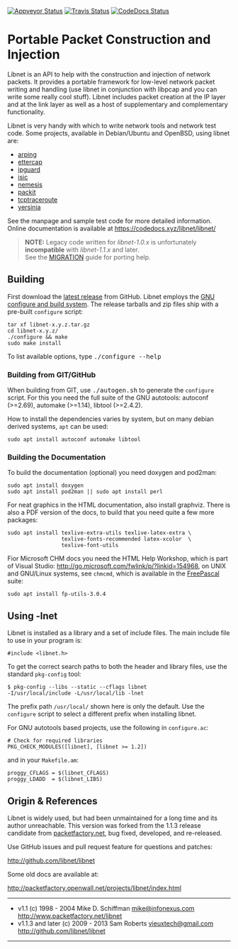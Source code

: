 [![Appveyor Status][]][Appveyor] [![Travis Status][]][Travis] [![CodeDocs Status][]][CodeDocs]

Portable Packet Construction and Injection
==========================================

Libnet is an API to help with the construction and injection of network
packets.  It provides a portable framework for low-level network packet
writing and handling (use libnet in conjunction with libpcap and you can
write some really cool stuff).  Libnet includes packet creation at the
IP layer and at the link layer as well as a host of supplementary and
complementary functionality.

Libnet is very handy with which to write network tools and network test
code.  Some projects, available in Debian/Ubuntu and OpenBSD, using
libnet are:

- [arping](https://github.com/ThomasHabets/arping)
- [ettercap](https://www.ettercap-project.org/)
- [ipguard](http://ipguard.deep.perm.ru/)
- [isic](http://isic.sourceforge.net/)
- [nemesis](https://troglobit.com/projects/nemesis/)
- [packit](http://packetfactory.openwall.net/projects/packit/)
- [tcptraceroute](https://web.archive.org/web/20130424094134/http://michael.toren.net/code/tcptraceroute/)
- [yersinia](https://web.archive.org/web/20180522141004/http://www.yersinia.net/)

See the manpage and sample test code for more detailed information.
Online documentation is available at https://codedocs.xyz/libnet/libnet/

> **NOTE:** Legacy code written for *libnet-1.0.x* is unfortunately
>           **incompatible** with *libnet-1.1.x* and later.  
>           See the [MIGRATION](doc/MIGRATION) guide for porting help.


Building
--------

First download the [latest release][] from GitHub.  Libnet employs the
[GNU configure and build system][autotools].  The release tarballs and
zip files ship with a pre-built `configure` script:

    tar xf libnet-x.y.z.tar.gz
    cd libnet-x.y.z/
    ./configure && make
    sudo make install

To list available options, type <kbd>./configure --help</kbd>

### Building from GIT/GitHub

When building from GIT, use <kbd>./autogen.sh</kbd> to generate the
`configure` script.  For this you need the full suite of the GNU
autotools: autoconf (>=2.69), automake (>=1.14), libtool (>=2.4.2).

How to install the dependencies varies by system, but on many debian derived
systems, `apt` can be used:

    sudo apt install autoconf automake libtool

### Building the Documentation

To build the documentation (optional) you need doxygen and pod2man:

    sudo apt install doxygen
    sudo apt install pod2man || sudo apt install perl

For neat graphics in the HTML documentation, also install graphviz.
There is also a PDF version of the docs, to build that you need quite a
few more packages:

    sudo apt install texlive-extra-utils texlive-latex-extra \
                     texlive-fonts-recommended latex-xcolor  \
                     texlive-font-utils

Fior Microsoft CHM docs you need the HTML Help Workshop, which is part
of Visual Studio: http://go.microsoft.com/fwlink/p/?linkid=154968, on
UNIX and GNU/Linux systems, see `chmcmd`, which is available in the
[FreePascal](http://www.freepascal.org/) suite:

    sudo apt install fp-utils-3.0.4


Using -lnet
-----------

Libnet is installed as a library and a set of include files.  The main
include file to use in your program is:

    #include <libnet.h>

To get the correct search paths to both the header and library files,
use the standard `pkg-config` tool:

    $ pkg-config --libs --static --cflags libnet
    -I/usr/local/include -L/usr/local/lib -lnet

The prefix path `/usr/local/` shown here is only the default.  Use the
`configure` script to select a different prefix when installing libnet.

For GNU autotools based projects, use the following in `configure.ac`:

    # Check for required libraries
    PKG_CHECK_MODULES([libnet], [libnet >= 1.2])

and in your `Makefile.am`:

    proggy_CFLAGS = $(libnet_CFLAGS)
    proggy_LDADD  = $(libnet_LIBS)


Origin & References
-------------------

Libnet is widely used, but had been unmaintained for a long time and its
author unreachable.  This version was forked from the 1.1.3 release
candidate from [packetfactory.net][origin], bug fixed, developed, and
re-released.

Use GitHub issues and pull request feature for questions and patches:

  http://github.com/libnet/libnet

Some old docs are available at:

  http://packetfactory.openwall.net/projects/libnet/index.html

-------------------------------------------------------------------------
- v1.1 (c) 1998 - 2004 Mike D. Schiffman <mike@infonexus.com>  
  http://www.packetfactory.net/libnet
- v1.1.3 and later (c) 2009 - 2013 Sam Roberts <vieuxtech@gmail.com>  
  http://github.com/libnet/libnet
-------------------------------------------------------------------------

[latest release]:  https://github.com/libnet/libnet/releases
[autotools]:       https://autotools.io/
[origin]:          http://packetfactory.openwall.net/projects/libnet/
[Appveyor]:        https://ci.appveyor.com/project/troglobit/libnet
[Appveyor Status]: https://ci.appveyor.com/api/projects/status/fkw05hw8cysfl2p1?svg=true
[Travis]:          https://travis-ci.org/libnet/libnet
[Travis Status]:   https://travis-ci.org/libnet/libnet.png?branch=master
[CodeDocs]:        https://codedocs.xyz/libnet/libnet/
[CodeDocs Status]: https://codedocs.xyz/libnet/libnet.svg
